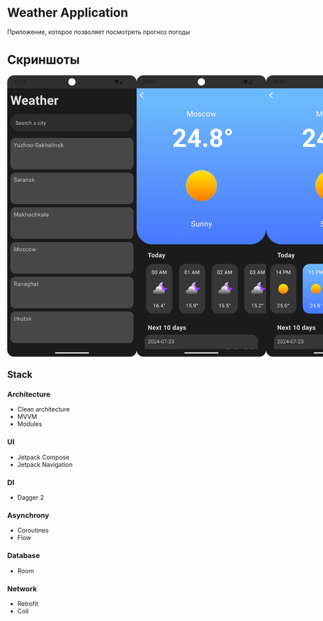 <h1>Weather Application</h1>
<p>Приложение, которое позволяет посмотреть прогноз погоды</p>

<h1>Скриншоты</h1>
<div style="display: flex;">
  <img alt="Скрин 1" src="readme/screen_1.png" width="300">
  <img alt="Скрин 2" src="readme/screen_2.png" width="300">
  <img alt="Скрин 3" src="readme/screen_3.png" width="300">
  <img alt="Скрин 4" src="readme/screen_4.png" width="300">
  <img alt="Скрин 5" src="readme/screen_5.png" width="300">
</div>

## Stack
### Architecture

- Clean architecture
- MVVM
- Modules

### UI
- Jetpack Compose
- Jetpack Navigation

### DI
- Dagger 2

### Asynchrony
- Coroutines
- Flow

### Database
- Room

### Network
- Retrofit
- Coil
